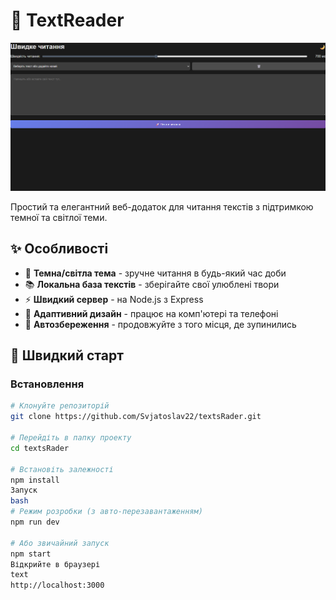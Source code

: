 # 📖 TextReader

![alt text](image.png)

Простий та елегантний веб-додаток для читання текстів з підтримкою темної та світлої теми.

## ✨ Особливості

- 🌙 **Темна/світла тема** - зручне читання в будь-який час доби
- 📚 **Локальна база текстів** - зберігайте свої улюблені твори
- ⚡ **Швидкий сервер** - на Node.js з Express
- 📱 **Адаптивний дизайн** - працює на комп'ютері та телефоні
- 💾 **Автозбереження** - продовжуйте з того місця, де зупинились

## 🚀 Швидкий старт

### Встановлення
```bash
# Клонуйте репозиторій
git clone https://github.com/Svjatoslav22/textsRader.git

# Перейдіть в папку проекту
cd textsRader

# Встановіть залежності
npm install
Запуск
bash
# Режим розробки (з авто-перезавантаженням)
npm run dev

# Або звичайний запуск
npm start
Відкрийте в браузері
text
http://localhost:3000